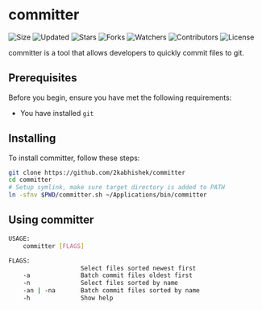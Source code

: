 # committer

![Size](https://img.shields.io/github/repo-size/2kabhishek/committer?style=plastic&color=0f0&label=Size)
![Updated](https://img.shields.io/github/last-commit/2kabhishek/committer?style=plastic&color=f00&label=Updated)
![Stars](https://img.shields.io/github/stars/2kabhishek/committer?style=plastic&color=ffc801&label=Stars)
![Forks](https://img.shields.io/github/forks/2kabhishek/committer?style=plastic&color=003cff&label=Forks)
![Watchers](https://img.shields.io/github/watchers/2kabhishek/committer?style=plastic&color=ff5500&label=Watchers)
![Contributors](https://img.shields.io/github/contributors/2kabhishek/committer?style=plastic&color=f0f&label=Contributors)
![License](https://img.shields.io/github/license/2kabhishek/committer?style=plastic&color=555&label=License)

committer is a tool that allows developers to quickly commit files to git.

## Prerequisites

Before you begin, ensure you have met the following requirements:

- You have installed `git`

## Installing

To install committer, follow these steps:

```bash
git clone https://github.com/2kabhishek/committer
cd committer
# Setup symlink, make sure target directory is added to PATH
ln -sfnv $PWD/committer.sh ~/Applications/bin/committer
```

## Using committer

```bash
USAGE:
    committer [FLAGS]

FLAGS:
                    Select files sorted newest first
    -a              Batch commit files oldest first
    -n              Select files sorted by name
    -an | -na       Batch commit files sorted by name
    -h              Show help

```
